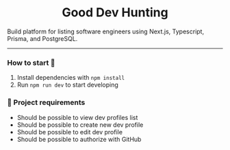 <h1 align="center">
  Good Dev Hunting
</h1>

Build platform for listing software engineers using Next.js, Typescript, Prisma, and PostgreSQL.

---

### How to start 🚀

1. Install dependencies with ``npm install``
2. Run ``npm run dev`` to start developing

### 📝 Project requirements

- Should be possible to view dev profiles list
- Should be possible to create new dev profile
- Should be possible to edit dev profile
- Should be possible to authorize with GitHub
